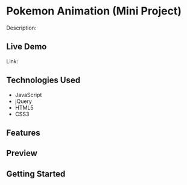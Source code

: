 # Pokemon Animation (Mini Project)

Description:

## Live Demo

Link:

## Technologies Used

- JavaScript
- jQuery
- HTML5
- CSS3

## Features

## Preview

## Getting Started
